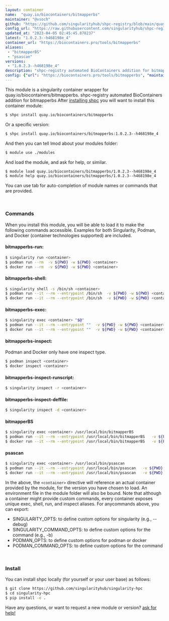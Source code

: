 ```yaml
---
layout: container
name:  "quay.io/biocontainers/bitmapperbs"
maintainer: "@vsoch"
github: "https://github.com/singularityhub/shpc-registry/blob/main/quay.io/biocontainers/bitmapperbs/container.yaml"
config_url: "https://raw.githubusercontent.com/singularityhub/shpc-registry/main/quay.io/biocontainers/bitmapperbs/container.yaml"
updated_at: "2023-04-05 02:45:45.878237"
latest: "1.0.2.3--h468198e_4"
container_url: "https://biocontainers.pro/tools/bitmapperbs"
aliases:
 - "bitmapperBS"
 - "psascan"
versions:
 - "1.0.2.3--h468198e_4"
description: "shpc-registry automated BioContainers addition for bitmapperbs"
config: {"url": "https://biocontainers.pro/tools/bitmapperbs", "maintainer": "@vsoch", "description": "shpc-registry automated BioContainers addition for bitmapperbs", "latest": {"1.0.2.3--h468198e_4": "sha256:a2c4b026457f7f033c62f5a5c85413b478737039a20b1903625321f2b35cbdf9"}, "tags": {"1.0.2.3--h468198e_4": "sha256:a2c4b026457f7f033c62f5a5c85413b478737039a20b1903625321f2b35cbdf9"}, "docker": "quay.io/biocontainers/bitmapperbs", "aliases": {"bitmapperBS": "/usr/local/bin/bitmapperBS", "psascan": "/usr/local/bin/psascan"}}
---
```


This module is a singularity container wrapper for quay.io/biocontainers/bitmapperbs.
shpc-registry automated BioContainers addition for bitmapperbs
After [installing shpc](#install) you will want to install this container module:


```bash
$ shpc install quay.io/biocontainers/bitmapperbs
```

Or a specific version:

```bash
$ shpc install quay.io/biocontainers/bitmapperbs:1.0.2.3--h468198e_4
```

And then you can tell lmod about your modules folder:

```bash
$ module use ./modules
```

And load the module, and ask for help, or similar.

```bash
$ module load quay.io/biocontainers/bitmapperbs/1.0.2.3--h468198e_4
$ module help quay.io/biocontainers/bitmapperbs/1.0.2.3--h468198e_4
```

You can use tab for auto-completion of module names or commands that are provided.

<br>

### Commands

When you install this module, you will be able to load it to make the following commands accessible.
Examples for both Singularity, Podman, and Docker (container technologies supported) are included.

#### bitmapperbs-run:

```bash
$ singularity run <container>
$ podman run --rm  -v ${PWD} -w ${PWD} <container>
$ docker run --rm  -v ${PWD} -w ${PWD} <container>
```

#### bitmapperbs-shell:

```bash
$ singularity shell -s /bin/sh <container>
$ podman run --it --rm --entrypoint /bin/sh  -v ${PWD} -w ${PWD} <container>
$ docker run --it --rm --entrypoint /bin/sh  -v ${PWD} -w ${PWD} <container>
```

#### bitmapperbs-exec:

```bash
$ singularity exec <container> "$@"
$ podman run --it --rm --entrypoint ""  -v ${PWD} -w ${PWD} <container> "$@"
$ docker run --it --rm --entrypoint ""  -v ${PWD} -w ${PWD} <container> "$@"
```

#### bitmapperbs-inspect:

Podman and Docker only have one inspect type.

```bash
$ podman inspect <container>
$ docker inspect <container>
```

#### bitmapperbs-inspect-runscript:

```bash
$ singularity inspect -r <container>
```

#### bitmapperbs-inspect-deffile:

```bash
$ singularity inspect -d <container>
```


#### bitmapperBS

```bash
$ singularity exec <container> /usr/local/bin/bitmapperBS
$ podman run --it --rm --entrypoint /usr/local/bin/bitmapperBS   -v ${PWD} -w ${PWD} <container> -c " $@"
$ docker run --it --rm --entrypoint /usr/local/bin/bitmapperBS   -v ${PWD} -w ${PWD} <container> -c " $@"
```


#### psascan

```bash
$ singularity exec <container> /usr/local/bin/psascan
$ podman run --it --rm --entrypoint /usr/local/bin/psascan   -v ${PWD} -w ${PWD} <container> -c " $@"
$ docker run --it --rm --entrypoint /usr/local/bin/psascan   -v ${PWD} -w ${PWD} <container> -c " $@"
```



In the above, the `<container>` directive will reference an actual container provided
by the module, for the version you have chosen to load. An environment file in the
module folder will also be bound. Note that although a container
might provide custom commands, every container exposes unique exec, shell, run, and
inspect aliases. For anycommands above, you can export:

 - SINGULARITY_OPTS: to define custom options for singularity (e.g., --debug)
 - SINGULARITY_COMMAND_OPTS: to define custom options for the command (e.g., -b)
 - PODMAN_OPTS: to define custom options for podman or docker
 - PODMAN_COMMAND_OPTS: to define custom options for the command

<br>

### Install

You can install shpc locally (for yourself or your user base) as follows:

```bash
$ git clone https://github.com/singularityhub/singularity-hpc
$ cd singularity-hpc
$ pip install -e .
```

Have any questions, or want to request a new module or version? [ask for help!](https://github.com/singularityhub/singularity-hpc/issues)